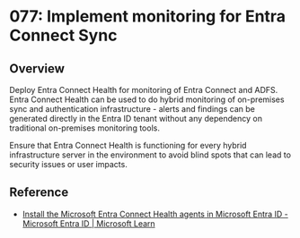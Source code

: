 # 077: Implement monitoring for Entra Connect Sync

## Overview

Deploy Entra Connect Health for monitoring of Entra Connect and ADFS. Entra Connect Health can be used to do hybrid monitoring of on-premises sync and authentication infrastructure - alerts and findings can be generated directly in the Entra ID tenant without any dependency on traditional on-premises monitoring tools.

Ensure that Entra Connect Health is functioning for every hybrid infrastructure server in the environment to avoid blind spots that can lead to security issues or user impacts.

## Reference

* [Install the Microsoft Entra Connect Health agents in Microsoft Entra ID - Microsoft Entra ID | Microsoft Learn](https://learn.microsoft.com/en-us/entra/identity/hybrid/connect/how-to-connect-health-agent-install)
